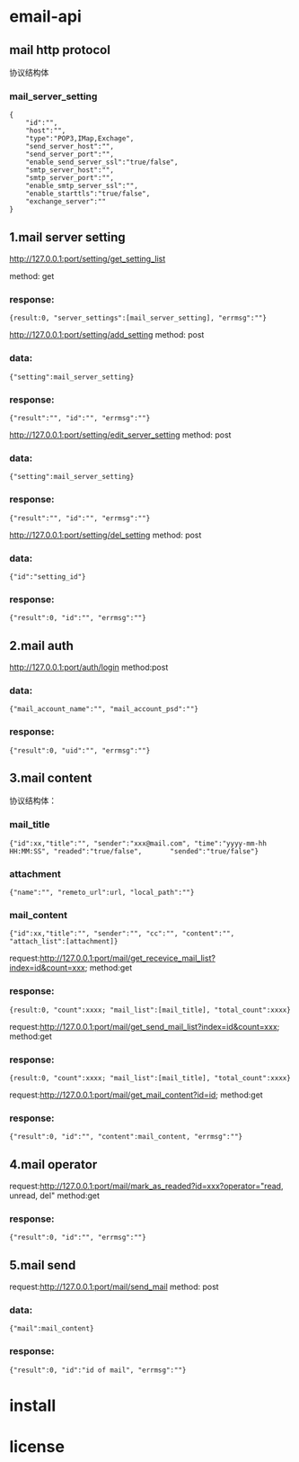 # email-api
## mail http protocol

协议结构体
### mail_server_setting
    {
        "id":"",
        "host":"",
        "type":"POP3,IMap,Exchage",
        "send_server_host":"",
        "send_server_port":"",
        "enable_send_server_ssl":"true/false",
        "smtp_server_host":"",
        "smtp_server_port":"",
        "enable_smtp_server_ssl":"",
        "enable_starttls":"true/false",
        "exchange_server":""
    }

## 1.mail server setting
http://127.0.0.1:port/setting/get_setting_list

method: get
### response:
    {result:0, "server_settings":[mail_server_setting], "errmsg":""}

http://127.0.0.1:port/setting/add_setting
method: post
### data:
    {"setting":mail_server_setting}
### response:
    {"result":"", "id":"", "errmsg":""}

http://127.0.0.1:port/setting/edit_server_setting
method: post
### data:
    {"setting":mail_server_setting}
### response:
    {"result":"", "id":"", "errmsg":""}

http://127.0.0.1:port/setting/del_setting
method: post
### data:
    {"id":"setting_id"}
### response:
    {"result":0, "id":"", "errmsg":""}

## 2.mail auth
http://127.0.0.1:port/auth/login
method:post
### data:
    {"mail_account_name":"", "mail_account_psd":""}
### response:
    {"result":0, "uid":"", "errmsg":""}

## 3.mail content
协议结构体：
### mail_title
    {"id":xx,"title":"", "sender":"xxx@mail.com", "time":"yyyy-mm-hh HH:MM:SS", "readed":"true/false",       "sended":"true/false"}
### attachment
    {"name":"", "remeto_url":url, "local_path":""}
### mail_content
    {"id":xx,"title":"", "sender":"", "cc":"", "content":"", "attach_list":[attachment]}

request:http://127.0.0.1:port/mail/get_recevice_mail_list?index=id&count=xxx;
method:get
### response:
    {result:0, "count":xxxx; "mail_list":[mail_title], "total_count":xxxx}
    
request:http://127.0.0.1:port/mail/get_send_mail_list?index=id&count=xxx;
method:get
### response:
    {result:0, "count":xxxx; "mail_list":[mail_title], "total_count":xxxx}
request:http://127.0.0.1:port/mail/get_mail_content?id=id;
method:get
### response:
    {"result":0, "id":"", "content":mail_content, "errmsg":""}

## 4.mail operator
request:http://127.0.0.1:port/mail/mark_as_readed?id=xxx?operator="read, unread, del"
method:get
### response:
    {"result":0, "id":"", "errmsg":""}
## 5.mail send
request:http://127.0.0.1:port/mail/send_mail
method: post
### data:
    {"mail":mail_content}
### response:
    {"result":0, "id":"id of mail", "errmsg":""}

# install

# license

